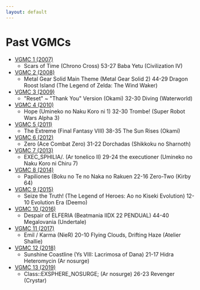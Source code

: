```yaml
---
layout: default
---
```


# Past VGMCs
* [VGMC 1 (2007)](http://www.bracketmaker.com/tlist.cfm?tid=229929)
  * Scars of Time (Chrono Cross) 53-27 Baba Yetu (Civilization IV)
* [VGMC 2 (2008)](http://www.bracketmaker.com/tlist.cfm?tid=276389)
  * Metal Gear Solid Main Theme (Metal Gear Solid 2) 44-29 Dragon Roost Island (The Legend of Zelda: The Wind Waker)
* [VGMC 3 (2009)](http://www.bracketmaker.com/tlist.cfm?tid=327002)
  * "Reset" ~ "Thank You" Version (Okami) 32-30 Diving (Waterworld)
* [VGMC 4 (2010)](http://www.bracketmaker.com/tlist.cfm?tid=364957)
  * Hope (Umineko no Naku Koro ni 1) 32-30 Trombe! (Super Robot Wars Alpha 3)
* [VGMC 5 (2011)](http://www.bracketmaker.com/tlist.cfm?tid=397610)
  * The Extreme (Final Fantasy VIII) 38-35 The Sun Rises (Okami)
* [VGMC 6 (2012)](http://www.bracketmaker.com/tlist.cfm?tid=426428)
  * Zero (Ace Combat Zero) 31-22 Dorchadas (Shikkoku no Sharnoth)
* [VGMC 7 (2013)](http://www.bracketmaker.com/tlist.cfm?tid=444450)
  * EXEC_SPHILIA/. (Ar tonelico II) 29-24 the executioner (Umineko no Naku Koro ni Chiru 7)
* [VGMC 8 (2014)](http://www.bracketmaker.com/tmenu.cfm?tid=454368)
  * Papiliones (Boku no Te no Naka no Rakuen 22-16 Zero-Two (Kirby 64)
* [VGMC 9 (2015)](http://www.bracketmaker.com/tmenu.cfm?tid=459544)
  * Seize the Truth! (The Legend of Heroes: Ao no Kiseki Evolution) 12-10 Evolution Era (Deemo)
* [VGMC 10 (2016)](http://www.bracketmaker.com/tmenu.cfm?tid=463073)
  * Despair of ELFERIA (Beatmania IIDX 22 PENDUAL) 44-40 Megalovania (Undertale)
* [VGMC 11 (2017)](http://www.bracketmaker.com/tlist.cfm?tid=466312)
  * Emil / Karma (NieR) 20-10 Flying Clouds, Drifting Haze (Atelier Shallie)
* [VGMC 12 (2018)](http://www.bracketmaker.com/tlist.cfm?tid=469506)
  * Sunshine Coastline (Ys VIII: Lacrimosa of Dana) 21-17 Hidra Heteromycin (Ar nosurge)
* [VGMC 13 (2019)](http://www.bracketmaker.com/tlist.cfm?tid=471679)
  * Class::EXSPHERE_NOSURGE; (Ar nosurge) 26-23 Revenger (Crystar)